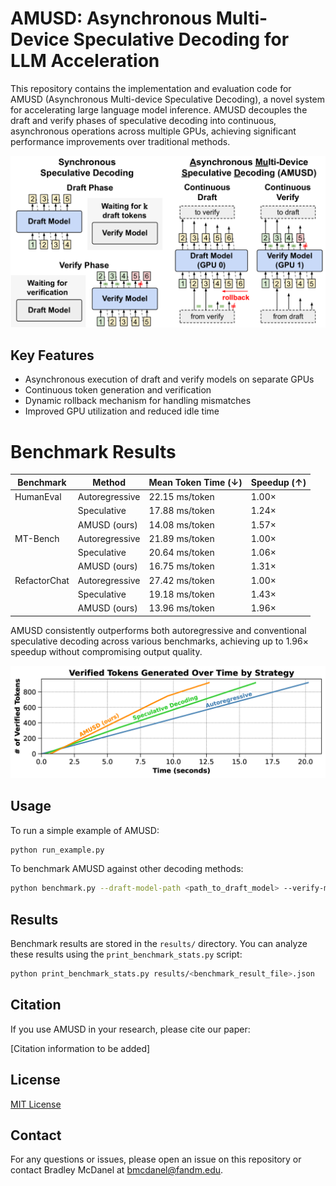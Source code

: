 # AMUSD: Asynchronous Multi-Device Speculative Decoding for LLM Acceleration

This repository contains the implementation and evaluation code for AMUSD (Asynchronous Multi-device Speculative Decoding), a novel system for accelerating large language model inference. AMUSD decouples the draft and verify phases of speculative decoding into continuous, asynchronous operations across multiple GPUs, achieving significant performance improvements over traditional methods.

![AMUSD Overview](figures/overview.png)

## Key Features

- Asynchronous execution of draft and verify models on separate GPUs
- Continuous token generation and verification
- Dynamic rollback mechanism for handling mismatches
- Improved GPU utilization and reduced idle time

# Benchmark Results

| Benchmark   | Method        | Mean Token Time (↓) | Speedup (↑) |
|-------------|---------------|---------------------|-------------|
| HumanEval   | Autoregressive| 22.15 ms/token      | 1.00×       |
|             | Speculative   | 17.88 ms/token      | 1.24×       |
|             | AMUSD (ours)  | 14.08 ms/token      | 1.57×       |
| MT-Bench    | Autoregressive| 21.89 ms/token      | 1.00×       |
|             | Speculative   | 20.64 ms/token      | 1.06×       |
|             | AMUSD (ours)  | 16.75 ms/token      | 1.31×       |
| RefactorChat| Autoregressive| 27.42 ms/token      | 1.00×       |
|             | Speculative   | 19.18 ms/token      | 1.43×       |
|             | AMUSD (ours)  | 13.96 ms/token      | 1.96×       |

AMUSD consistently outperforms both autoregressive and conventional speculative decoding across various benchmarks, achieving up to 1.96× speedup without compromising output quality.

![Token Generation Comparison](figures/token-generation-comparison.png)

## Usage

To run a simple example of AMUSD:

```bash
python run_example.py
```

To benchmark AMUSD against other decoding methods:

```bash
python benchmark.py --draft-model-path <path_to_draft_model> --verify-model-path <path_to_verify_model> --dataset <dataset_name> --num-samples <number_of_samples> --output-file <output_file_name>
```

## Results

Benchmark results are stored in the `results/` directory. You can analyze these results using the `print_benchmark_stats.py` script:

```bash
python print_benchmark_stats.py results/<benchmark_result_file>.json
```

## Citation

If you use AMUSD in your research, please cite our paper:

[Citation information to be added]

## License

[MIT License](LICENSE)

## Contact

For any questions or issues, please open an issue on this repository or contact Bradley McDanel at bmcdanel@fandm.edu.
